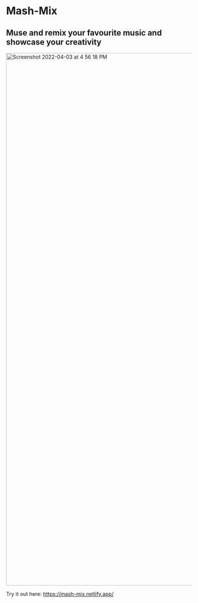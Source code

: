 # Mash-Mix

## Muse and remix your favourite music and showcase your creativity

<img width="1440" alt="Screenshot 2022-04-03 at 4 56 18 PM" src="https://user-images.githubusercontent.com/65391854/161431375-5ddbfbaf-4d26-4a34-86a5-fc5615197f45.png">

Try it out here: https://mash-mix.netlify.app/



